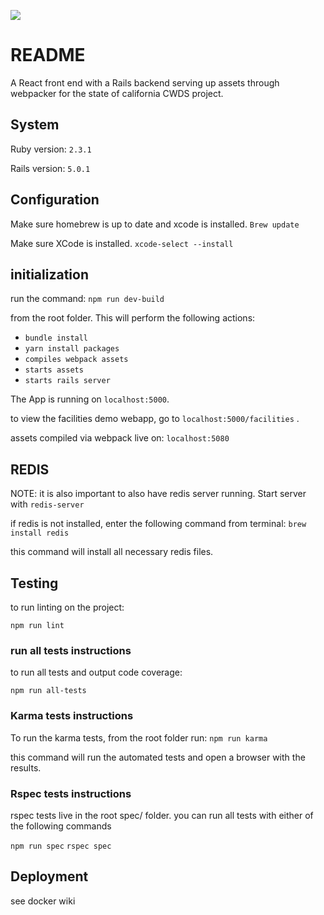 <a href="http://codeclimate.com/github/ca-cwds/CALS"><img src="http://codeclimate.com/github/ca-cwds/CALS/badges/gpa.svg" /></a>

# README

A React front end with a Rails backend serving up assets through webpacker for the state of california CWDS project.

## System
Ruby version: `2.3.1`

Rails version: `5.0.1`

## Configuration
Make sure homebrew is up to date and xcode is installed.
`Brew update`

Make sure XCode is installed.
`xcode-select --install`

## initialization

run the command:
`npm run dev-build`

from the root folder. This will perform the following actions:
 - `bundle install`
 - `yarn install packages`
 - `compiles webpack assets`
 - `starts assets`
 - `starts rails server`

The App is running on
`localhost:5000`.

to view the facilities demo webapp, go to
`localhost:5000/facilities` .

assets compiled via webpack live on:
`localhost:5080`

## REDIS
NOTE: it is also important to also have redis server running. Start server with 
`redis-server`

if redis is not installed, enter the following command from terminal:
`brew install redis `

this command will install all necessary redis files. 


## Testing

to run linting on the project:

`npm run lint`

### run all tests instructions
to run all tests and output code coverage:

`npm run all-tests`

### Karma tests instructions
To run the karma tests, from the root folder run:
`npm run karma`

this command will run the automated tests and open a browser with the results.

### Rspec tests instructions
 rspec tests live in the root spec/ folder. you can run all tests with either of the following commands

 `npm run spec`
 `rspec spec`


## Deployment
see docker wiki

